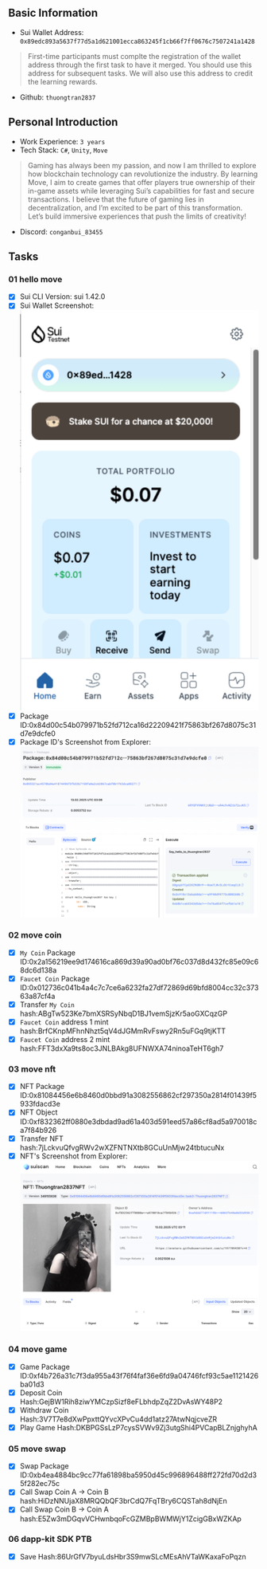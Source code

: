 ## Basic Information
- Sui Wallet Address: `0x89edc893a5637f77d5a1d621001ecca863245f1cb66f7ff0676c7507241a1428`
> First-time participants must complte the registration of the wallet address through the first task to have it merged. You should use this address for subsequent tasks. We will also use this address to credit the learning rewards.
- Github: `thuongtran2837`

## Personal Introduction
- Work Experience: `3 years`
- Tech Stack: `C#`, `Unity`, `Move`
> Gaming has always been my passion, and now I am thrilled to explore how blockchain technology can revolutionize the industry. By learning Move, I aim to create games that offer players true ownership of their in-game assets while leveraging Sui’s capabilities for fast and secure transactions. I believe that the future of gaming lies in decentralization, and I’m excited to be part of this transformation. Let’s build immersive experiences that push the limits of creativity!
- Discord: `conganbui_83455`

## Tasks

### 01 hello move
- [x] Sui CLI Version: sui 1.42.0
- [x] Sui Wallet Screenshot: ![](images/suiwallet.png)
- [x] Package ID:0x84d00c54b079971b52fd712ca16d22209421f75863bf267d8075c31d7e9dcfe0
- [x] Package ID's Screenshot from Explorer: ![](images/packageid.png)

### 02 move coin
- [x] `My Coin` Package ID:0x2a156219ee9d174616ca869d39a90ad0bf76c037d8d432fc85e09c68dc6d138a
- [x] `Faucet Coin` Package ID:0x012736c041b4a4c7c7ce6a6232fa27df72869d69bfd8004cc32c37363a87cf4a
- [x] Transfer `My Coin` hash:ABgTw523Ke7bmXSRSyNbqD1BJ1vemSjzKr5aoGXCqzGP
- [x] `Faucet Coin` address 1 mint hash:BrfCKnpMFhnNhzt5qV4dJGMmRvFswy2Rn5uFGq9tjKTT
- [x] `Faucet Coin` address 2 mint hash:FFT3dxXa9ts8oc3JNLBAkg8UFNWXA74ninoaTeHT6gh7

### 03 move nft
- [x] NFT Package ID:0x81084456e6b8460d0bbd91a3082556862cf297350a2814f01439f5933fdacd3e
- [x] NFT Object ID:0xf832362ff0880e3dbdad9ad61a403d591eed57a86cf8ad5a970018ca7f84b926
- [x] Transfer NFT hash:7jLckvuQfvgRWv2wXZFNTNXtb8GCuUnMjw24tbtucuNx
- [x] NFT's Screenshot from Explorer: ![](images/nft.png)

### 04 move game
- [x] Game Package ID:0xf4b726a31c7f3da955a43f76f4faf36e6fd9a04746fcf93c5ae1121426ba01d3
- [x] Deposit Coin Hash:GejBW1Rih8ziwYMCzpSizf8eFLbhdpZqZ2DvAsWY48P2
- [x] Withdraw Coin Hash:3V7T7e8dXwPpxttQYvcXPvCu4dd1atz27AtwNqjcveZR
- [x] Play Game Hash:DKBPGSsLzP7cysSVWv9Zj3utgShi4PVCapBLZnjghyhA

### 05 move swap
- [x] Swap Package ID:0xb4ea4884bc9cc77fa61898ba5950d45c996896488ff272fd70d2d35f282ec75c
- [x] Call Swap Coin A -> Coin B hash:HiDzNNUjaX8MRQQbQF3brCdQ7FqTBry6CQSTah8dNjEn
- [x] Call Swap Coin B -> Coin A hash:E5Zw3mDGqvVCHwnbqoFcGZMBpBWMWjY1ZcigGBxWZKAp

### 06 dapp-kit SDK PTB
- [x] Save Hash:86UrGfV7byuLdsHbr3S9mwSLcMEsAhVTaWKaxaFoPqzn
